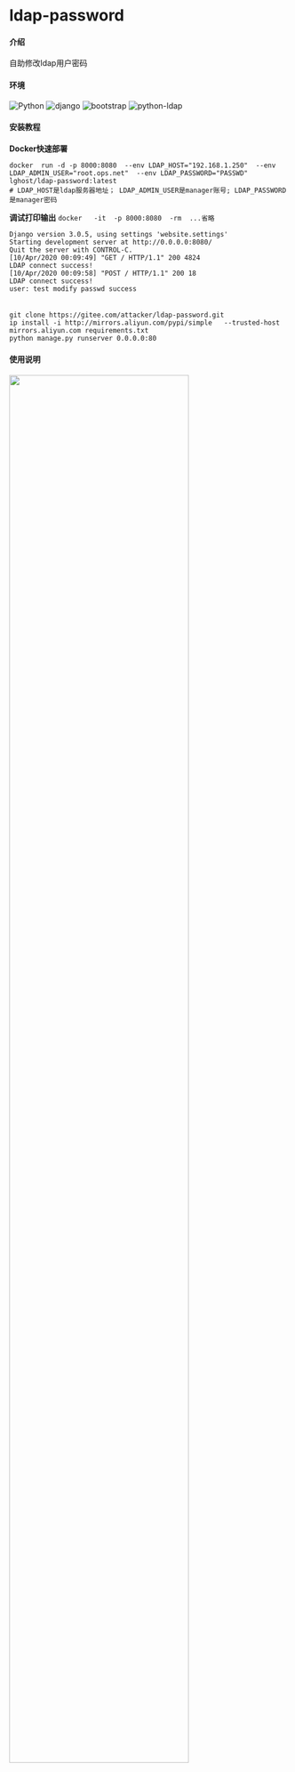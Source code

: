 # ldap-password

#### 介绍
自助修改ldap用户密码

#### 环境
![Python](https://img.shields.io/badge/python-3.7-blue.svg?style=plastic)
![django](https://img.shields.io/badge/django-3.0.5-blue.svg?style=plastic)
![bootstrap](https://img.shields.io/badge/bootstrap-3.3.7-green.svg?style=plastic)
![python-ldap](https://img.shields.io/badge/python_ldap-3.2.0-red.svg?style=plastic)

#### 安装教程
**Docker快速部署**
```
docker  run -d -p 8000:8080  --env LDAP_HOST="192.168.1.250"  --env LDAP_ADMIN_USER="root.ops.net"  --env LDAP_PASSWORD="PASSWD"    lghost/ldap-password:latest
# LDAP_HOST是ldap服务器地址； LDAP_ADMIN_USER是manager账号; LDAP_PASSWORD是manager密码
```

**调试打印输出**
`docker   -it  -p 8000:8080  -rm  ...省略` 
```
Django version 3.0.5, using settings 'website.settings'
Starting development server at http://0.0.0.0:8080/
Quit the server with CONTROL-C.
[10/Apr/2020 00:09:49] "GET / HTTP/1.1" 200 4824
LDAP connect success!
[10/Apr/2020 00:09:58] "POST / HTTP/1.1" 200 18
LDAP connect success!
user: test modify passwd success
```
####
```

git clone https://gitee.com/attacker/ldap-password.git
ip install -i http://mirrors.aliyun.com/pypi/simple   --trusted-host mirrors.aliyun.com requirements.txt
python manage.py runserver 0.0.0.0:80
```

#### 使用说明


<!--![首页](doc/home.jpeg)-->

<img src="http://attacker.gitee.io/ldap-password/home.jpeg" width="80%">